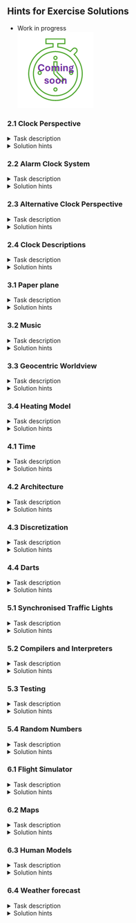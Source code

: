 ## Hints for Exercise Solutions

* Work in progress  
![work in progress](../../images/comingSoon.png "work in progress")

### 2.1 Clock Perspective
<details>
<summary> Task description </summary>
Consider a clock somewhere in your household or school.
The purpose is to read the time.

Which perspective of the clock helps you determine the time? 
Which aspects of reality do you consider, and which do you ignore?
Which precision of the relevant attributes is meaningful?
</details>

<details>
<summary> Solution hints </summary>
There is an analog wall clock in my office.
It has a very simple design with numbers 1 .. 12 and two hands - a short hour hand and a long minute hand.<br/>
* For determining time, I need to look at where the hands of the clock point.<br/>
* I only consider the angle of the hands (two numbers). The following are examples of irrelevant aspects: the colour of the hands and the clock, the shape the numbers, the existence of the numbers, the mechanism that makes the clock work (eletronic versus mechanical), and the position of the clock. There are many more irrelevant aspects.<br/>
* For reading the time it is sufficient to have the angle of the hands with a precision of 6 degrees, such that we can distinguish 60 different directions for the minute hand. For the hour hand, a precision of 30 degrees helps us to distinguish 12 different directions for the hour hand.<br/>

My fitness studio has a digital clock. It has a large display with four digits which are separated by a colon. The digits are shown with a seven segment display each.<br/>
* For determining the time, I read the first two numbers as the hour and the last two numbers as the minute.<br/>
* We only consider the numbers displayed with the seven segment displays. The colour of the display or its slanting is irrelevant. Other characters like colon or point are not relevant either. All the electronics behind is not relevant as is the clock casing or placement.<br/>
* We need to be ble to distinguish the off state from the on state for each of the segments in the display, such that the precision is 1 in a range of 0 .. 1. Please note that the accuracy of the clock, i.e. its difference to the actual time, is not of concern here. Even a static clock adheres to the perspective. The accuracy of the clock is relevant when we consider it as a model of time.
</details>

### 2.2 Alarm Clock System
<details>
<summary> Task description </summary>
Consider an alarm clock somewhere in your household with the purpose of reading the time.

What is the system for this clock? 
What are the parts and attributes of the system? 
Describe at least one system snapshot using these parts and attributes. 
</details>

<details>
<summary> Solution hints </summary>
Work in progress<br>
<img src="https://raw.githubusercontent.com/PrinzAndreas/ModellingProgramming/main/images/comingSoon.png" alt="work in progress" title="work in progress" style="max-width: 100%;">
</details>

### 2.3 Alternative Clock Perspective
<details>
<summary> Task description </summary>
Consider a clock on a public building. Choose a purpose which is not reading the time.

Which perspective supports your chosen purpose? What is the system in this new perspective, including parts and attributes? Describe at least one snapshot of this alternative system.
</details>

<details>
<summary> Solution hints </summary>
Work in progress<br>
<img src="https://raw.githubusercontent.com/PrinzAndreas/ModellingProgramming/main/images/comingSoon.png" alt="work in progress" title="work in progress" style="max-width: 100%;">
</details>

### 2.4 Clock Descriptions
<details>
<summary> Task description </summary>
Consider a clock on a public building with the purpose of reading the time.

Create three different snapshot descriptions of such a clock. Then describe possible system executions.
</details>

<details>
<summary> Solution hints </summary>
Work in progress<br>
<img src="https://raw.githubusercontent.com/PrinzAndreas/ModellingProgramming/main/images/comingSoon.png" alt="work in progress" title="work in progress" style="max-width: 100%;">
</details>

### 3.1 Paper plane
<details>
<summary> Task description </summary>
Consider a paper plane, folded out of regular A4 paper.

How is the paper plane a model of a Boeing 737? 
What is the perspective used and what are the behaviours?
</details>

<details>
<summary> Solution hints </summary>
Work in progress<br>
<img src="https://raw.githubusercontent.com/PrinzAndreas/ModellingProgramming/main/images/comingSoon.png" alt="work in progress" title="work in progress" style="max-width: 100%;">
</details>

### 3.2 Music
<details>
<summary> Task description </summary>
Consider descriptions of music in the form of sheet music.

Do the symbols describe the music correctly? Which perspective is applied? How does changing the playing instrument change the correctness of the model?
</details>

<details>
<summary> Solution hints </summary>
Work in progress<br>
<img src="https://raw.githubusercontent.com/PrinzAndreas/ModellingProgramming/main/images/comingSoon.png" alt="work in progress" title="work in progress" style="max-width: 100%;">
</details>

### 3.3 Geocentric Worldview
<details>
<summary> Task description </summary>
The geocentric worldview posits that Earth is at the center of the universe and stars, planets, and the sun, revolve around it.

Is the geocentric worldview a correct model of the movements of the stars and planets?
Which perspective is needed to make it a correct model?
</details>

<details>
<summary> Solution hints </summary>
Work in progress<br>
<img src="https://raw.githubusercontent.com/PrinzAndreas/ModellingProgramming/main/images/comingSoon.png" alt="work in progress" title="work in progress" style="max-width: 100%;">
</details>

### 3.4 Heating Model
<details>
<summary> Task description </summary>
Recheck Episode 11.

Add more implicit assumptions for that case. Determine which of the given and the added assumptions are valid. How could we extend the model\index{model|)} to take care of the invalid assumptions?
</details>

<details>
<summary> Solution hints </summary>
Work in progress<br>
<img src="https://raw.githubusercontent.com/PrinzAndreas/ModellingProgramming/main/images/comingSoon.png" alt="work in progress" title="work in progress" style="max-width: 100%;">
</details>

### 4.1 Time
<details>
<summary> Task description </summary>
Consider a clock as a model of time.

When is a clock a correct model and when is the model incorrect? How is this influenced by the perspective chosen?
</details>

<details>
<summary> Solution hints </summary>
Work in progress<br>
<img src="https://raw.githubusercontent.com/PrinzAndreas/ModellingProgramming/main/images/comingSoon.png" alt="work in progress" title="work in progress" style="max-width: 100%;">
</details>

### 4.2 Architecture
<details>
<summary> Task description </summary>
Architectural drawings describe some aspects of buildings.

Sometimes, the drawing is prepared after the building is finished. Can we say that the building prescribed by the drawing is a model of the real building? Or is it the other way around?
</details>

<details>
<summary> Solution hints </summary>
Work in progress<br>
<img src="https://raw.githubusercontent.com/PrinzAndreas/ModellingProgramming/main/images/comingSoon.png" alt="work in progress" title="work in progress" style="max-width: 100%;">
</details>

### 4.3 Discretization
<details>
<summary> Task description </summary>
Figure 4.4 shows how discrete data can be interpolated to form continuous data.

If we start with continuous data given by the cosine function, how can we extract discrete data at every full minute? How does the perspective influence the result?
</details>

<details>
<summary> Solution hints </summary>
Work in progress<br>
<img src="https://raw.githubusercontent.com/PrinzAndreas/ModellingProgramming/main/images/comingSoon.png" alt="work in progress" title="work in progress" style="max-width: 100%;">
</details>

### 4.4 Darts
<details>
<summary> Task description </summary>
Dart throwing often has a considerable element of luck involved.

What are the reasons for these uncertainties? How could a change of perspective remove some of the randomness? How does the situation change if the player is a world champion?
</details>

<details>
<summary> Solution hints </summary>
Work in progress<br>
<img src="https://raw.githubusercontent.com/PrinzAndreas/ModellingProgramming/main/images/comingSoon.png" alt="work in progress" title="work in progress" style="max-width: 100%;">
</details>

### 5.1 Synchronised Traffic Lights
<details>
<summary> Task description </summary>
A city wants to reprogram the traffic lights to avoid traffic jams. The new programs should be tested in a model before deployment.

What perspective do you propose for the model to capture all relevant elements? 
What are the RTS elements, and how do they relate to the three categories of RTS elements?
</details>

<details>
<summary> Solution hints </summary>
Work in progress<br>
<img src="https://raw.githubusercontent.com/PrinzAndreas/ModellingProgramming/main/images/comingSoon.png" alt="work in progress" title="work in progress" style="max-width: 100%;">
</details>

### 5.2 Compilers and Interpreters
<details>
<summary> Task description </summary>
Suppose we have a machine understanding ML, and a compiler written in ML translating SLX to ML.

Can we use the SLX compiler and the ML machine to create a (virtual) SLX machine, thereby making SLX executable?
</details>

<details>
<summary> Solution hints </summary>
Work in progress<br>
<img src="https://raw.githubusercontent.com/PrinzAndreas/ModellingProgramming/main/images/comingSoon.png" alt="work in progress" title="work in progress" style="max-width: 100%;">
</details>

### 5.3 Testing
<details>
<summary> Task description </summary>
Testing is a way to validate a new system. A number of tests are run in the mental original and in the new system and the results are compared.

Which methods would you propose to test a new chair? Which tests should be selected?
</details>

<details>
<summary> Solution hints </summary>
Work in progress<br>
<img src="https://raw.githubusercontent.com/PrinzAndreas/ModellingProgramming/main/images/comingSoon.png" alt="work in progress" title="work in progress" style="max-width: 100%;">
</details>

### 5.4 Random Numbers
<details>
<summary> Task description </summary>
Pseudo-random numbers are a realization of real random numbers.

How could you verify or validate that they are correct?
</details>

<details>
<summary> Solution hints </summary>
Work in progress<br>
<img src="https://raw.githubusercontent.com/PrinzAndreas/ModellingProgramming/main/images/comingSoon.png" alt="work in progress" title="work in progress" style="max-width: 100%;">
</details>

### 6.1 Flight Simulator
<details>
<summary> Task description </summary>
A flight simulator is software that allows one to experience flying a plane. Simple versions work like games, while advanced versions use real cockpits to recreate the flight feeling as exactly as possible. After extended training in a flight simulator, a real flight is manageable.

Discuss flight simulators in terms of the concepts of this book. What is the associated perspective, what is the modelling involved and where are the programming and descriptions?
</details>

<details>
<summary> Solution hints </summary>
Work in progress<br>
<img src="https://raw.githubusercontent.com/PrinzAndreas/ModellingProgramming/main/images/comingSoon.png" alt="work in progress" title="work in progress" style="max-width: 100%;">
</details>

### 6.2 Maps
<details>
<summary> Task description </summary>
Assume you use a map to plan a hiking trip.

Discuss your plan and the map as a model of the trip in terms of the concepts of this book. What is the associated perspective, what is the modelling involved and where are the programming and descriptions?
</details>

<details>
<summary> Solution hints </summary>
Work in progress<br>
<img src="https://raw.githubusercontent.com/PrinzAndreas/ModellingProgramming/main/images/comingSoon.png" alt="work in progress" title="work in progress" style="max-width: 100%;">
</details>

### 6.3 Human Models
<details>
<summary> Task description </summary>
When you search the Internet for the term \quoted{models}, your first hits will relate to the profession or role to be a model.

Discuss these human models in terms of the concepts of this book. What is the associated perspective, what is the modelling involved and where are the programming and descriptions?
</details>

<details>
<summary> Solution hints </summary>
Work in progress<br>
<img src="https://raw.githubusercontent.com/PrinzAndreas/ModellingProgramming/main/images/comingSoon.png" alt="work in progress" title="work in progress" style="max-width: 100%;">
</details>

### 6.4 Weather forecast
<details>
<summary> Task description </summary>
Consider your favourite weather forecast site. It provides a description of the weather to come and maybe also of the weather that has been.

Discuss weather forecasts in terms of the concepts of this book. What is the associated perspective, what is the modelling involved and where are the programming and descriptions?
</details>

<details>
<summary> Solution hints </summary>
Work in progress<br>
<img src="https://raw.githubusercontent.com/PrinzAndreas/ModellingProgramming/main/images/comingSoon.png" alt="work in progress" title="work in progress" style="max-width: 100%;">
</details>
